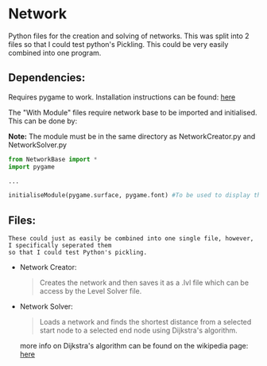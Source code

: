 # Network

Python files for the creation and solving of networks.
This was split into 2 files so that I could test python's Pickling. This could be very easily combined into one program.

## Dependencies:

  Requires pygame to work. Installation instructions can be found: [here](https://www.pygame.org/wiki/GettingStarted)
  
  The "With Module" files require network base to be imported and initialised. This can be done by:
  
  **Note:** The module must be in the same directory as NetworkCreator.py and NetworkSolver.py
  
  ```python
  from NetworkBase import *
  import pygame
  
  ...
  
  initialiseModule(pygame.surface, pygame.font) #To be used to display the nodes and connections.
  ```

## Files: 

    These could just as easily be combined into one single file, however, I specifically seperated them 
    so that I could test Python's pickling.
    
  - Network Creator: 
  
    >Creates the network and then saves it as a .lvl file which
    can be access by the Level Solver file.
   
  - Network Solver:
    
    >Loads a network and finds the shortest distance from a selected start node to 
    a selected end node using Dijkstra's algorithm.
    
    more info on Dijkstra's algorithm can be found on the wikipedia page: [here](https://en.wikipedia.org/wiki/Dijkstra%27s_algorithm)
    
    
